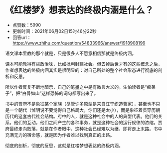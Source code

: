 # 《红楼梦》想表达的终极内涵是什么？
- 点赞数：5990
- 更新时间：2021年06月02日15时46分22秒
- 回答url：https://www.zhihu.com/question/54833966/answer/1918908199
<body>
 <p data-pid="UlO_VwS6">语文课本里教的那个就是，只是很多人不愿意相信那就是终极内涵。</p>
 <p data-pid="QQ9rSJq6">课本可能教得有些政治味，比如批判封建社会。但去掉后世才有的这些概念之后，作者想表达的终极内涵其实是很明显的：对自己所处的整个社会形态进行彻底的剖析和反思。</p>
 <p data-pid="E6qL1C3T">所以作者反复不断地暗示，自己的笔墨之中是有微言大义的。生怕读者是“痴弟子”，把“白骨如山”这样恐怖的词句都写出来了。</p>
 <p data-pid="TxNrFNXW">书中的贾府不是象征某个家族（尽管许多原型是来自江宁织造曹家），甚至也不只是一个朝代（悼明说不要觉得自己格局大，你们还是太小），而是象征着贯穿历朝历代的这套古代社会结构。府中的人，就是这种社会中的人的典型代表。他们的关系，他们的互动，他们之间产生的各种事务，就是这种社会的运行规律的浓缩。贾府最终走向败落，就是在作者眼中，这种社会已经难以为继，即将走上末路。书中充满无力的宿命感，就是因为作者难以找到真正的出路。</p>
 <p data-pid="8Q0w_js1">彻底的剖析，彻底的反思，这就是红楼梦想表达的终极内涵。</p>
</body>